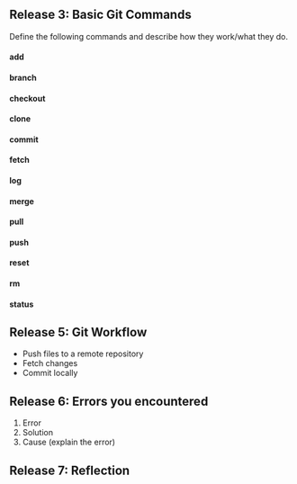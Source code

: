 ## Release 3: Basic Git Commands
Define the following commands and describe how they work/what they do.  


#### add
<!-- Your defnition here -->

#### branch
<!-- Your defnition here -->

#### checkout
<!-- Your defnition here -->

#### clone
<!-- Your defnition here -->

#### commit
<!-- Your defnition here -->

#### fetch
<!-- Your defnition here -->

#### log
<!-- Your defnition here -->

#### merge
<!-- Your defnition here -->

#### pull
<!-- Your defnition here -->

#### push
<!-- Your defnition here -->

#### reset
<!-- Your defnition here -->

#### rm
<!-- Your defnition here -->

#### status


## Release 5: Git Workflow

- Push files to a remote repository
- Fetch changes
- Commit locally

## Release 6: Errors you encountered
1. Error
2. Solution
3. Cause (explain the error)

## Release 7: Reflection